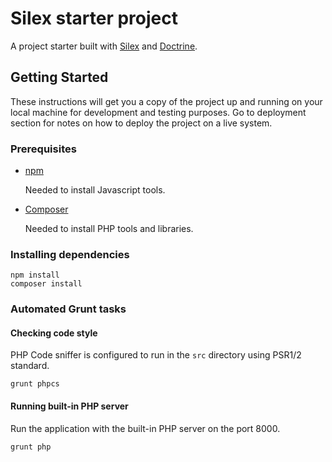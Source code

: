 # Silex starter project

A project starter built with [Silex](https://silex.sensiolabs.org/) and [Doctrine](http://docs.doctrine-project.org/projects/doctrine-orm/en/latest/).

## Getting Started

These instructions will get you a copy of the project up and running on your local machine for development and testing purposes. 
Go to deployment section for notes on how to deploy the project on a live system.

### Prerequisites

* [npm](https://www.npmjs.com/get-npm) 

    Needed to install Javascript tools.

* [Composer](https://getcomposer.org/download/)

    Needed to install PHP tools and libraries.

### Installing dependencies

```shell
npm install
composer install
```

### Automated Grunt tasks

#### Checking code style
PHP Code sniffer is configured to run in the ``src`` directory using PSR1/2 standard.
```shell
grunt phpcs
```

#### Running built-in PHP server
Run the application with the built-in PHP server on the port 8000.
```shell
grunt php
```




